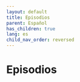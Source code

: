 ```yaml
---
layout: default
title: Episodios
parent: Español
has_children: true
lang: es
child_nav_order: reversed
---
```


# Episodios 
